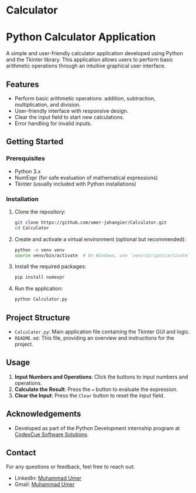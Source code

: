 # Calculator
# Python Calculator Application

A simple and user-friendly calculator application developed using Python and the Tkinter library. This application allows users to perform basic arithmetic operations through an intuitive graphical user interface.

## Features

- Perform basic arithmetic operations: addition, subtraction, multiplication, and division.
- User-friendly interface with responsive design.
- Clear the input field to start new calculations.
- Error handling for invalid inputs.

## Getting Started

### Prerequisites

- Python 3.x
- NumExpr (for safe evaluation of mathematical expressions)
- Tkinter (usually included with Python installations)

### Installation

1. Clone the repository:
    ```sh
    git clone https://github.com/umer-jahangier/Calculator.git
    cd Calculator
    ```

2. Create and activate a virtual environment (optional but recommended):
    ```sh
    python -m venv venv
    source venv/bin/activate  # On Windows, use `venv\Scripts\activate`
    ```

3. Install the required packages:
    ```sh
    pip install numexpr
    ```

4. Run the application:
    ```sh
    python Calculator.py
    ```

## Project Structure

- `Calculator.py`: Main application file containing the Tkinter GUI and logic.
- `README.md`: This file, providing an overview and instructions for the project.

## Usage

1. **Input Numbers and Operations**: Click the buttons to input numbers and operations.
2. **Calculate the Result**: Press the `=` button to evaluate the expression.
3. **Clear the Input**: Press the `Clear` button to reset the input field.

## Acknowledgements

- Developed as part of the Python Development internship program at [CodexCue Software Solutions](https://www.linkedin.com/company/codexcue/).

## Contact

For any questions or feedback, feel free to reach out:

- LinkedIn: [Muhammad Umer](https://www.linkedin.com/in/umer-jahangier/)
- Gmail: [Muhammad Umer](umer.jahangier@gmail.com)
